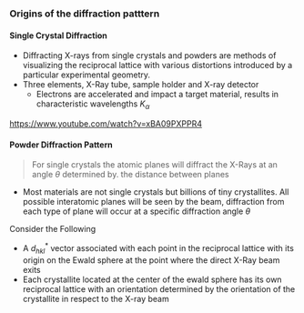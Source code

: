 
### Origins of the diffraction patttern

#### Single Crystal Diffraction

+ Diffracting X-rays from single crystals and powders are methods of visualizing the reciprocal lattice with various distortions introduced by a particular experimental geometry.
+ Three elements, X-Ray tube, sample holder and X-ray detector
	+ Electrons are accelerated and impact a target material, results in characteristic wavelengths $K_\alpha$ 

https://www.youtube.com/watch?v=xBA09PXPPR4

#### Powder Diffraction Pattern

> For single crystals the atomic planes will diffract the X-Rays at an angle $\theta$ determined by. the distance between planes

+ Most materials are not single crystals but billions of tiny crystallites. All possible interatomic planes will be seen by the beam, diffraction from each type of plane will occur at a specific diffraction angle $\theta$

Consider the Following

+ A $d_{hkl}^*$ vector associated with each point in the reciprocal lattice with its origin on the Ewald sphere at the point where the direct X-Ray beam exits
+ Each crystallite located at the center of the ewald sphere has its own reciprocal lattice with an orientation determined by the orientation of the crystallite in respect to the X-ray beam

